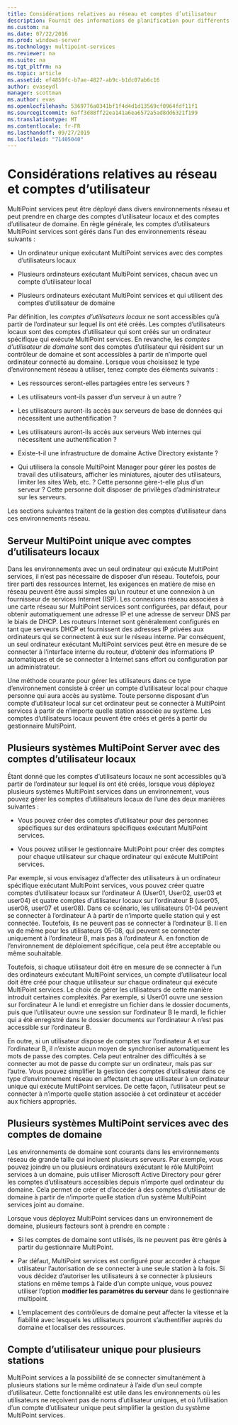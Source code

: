 ```yaml
---
title: Considérations relatives au réseau et comptes d’utilisateur
description: Fournit des informations de planification pour différents scénarios réseau et utilisateur avec MultiPoint services
ms.custom: na
ms.date: 07/22/2016
ms.prod: windows-server
ms.technology: multipoint-services
ms.reviewer: na
ms.suite: na
ms.tgt_pltfrm: na
ms.topic: article
ms.assetid: ef4859fc-b7ae-4827-ab9c-b1dc07ab6c16
author: evaseydl
manager: scottman
ms.author: evas
ms.openlocfilehash: 5369776a0341bf1f4d4d1d13569cf0964fdf11f1
ms.sourcegitcommit: 6aff3d88ff22ea141a6ea6572a5ad8dd6321f199
ms.translationtype: MT
ms.contentlocale: fr-FR
ms.lasthandoff: 09/27/2019
ms.locfileid: "71405040"
---
```

# <a name="network-considerations-and-user-accounts"></a>Considérations relatives au réseau et comptes d’utilisateur
MultiPoint services peut être déployé dans divers environnements réseau et peut prendre en charge des comptes d’utilisateur locaux et des comptes d’utilisateur de domaine. En règle générale, les comptes d’utilisateurs MultiPoint services sont gérés dans l’un des environnements réseau suivants :  
  
-   Un ordinateur unique exécutant MultiPoint services avec des comptes d’utilisateurs locaux  
  
-   Plusieurs ordinateurs exécutant MultiPoint services, chacun avec un compte d’utilisateur local  
  
-   Plusieurs ordinateurs exécutant MultiPoint services et qui utilisent des comptes d’utilisateur de domaine

Par définition, les *comptes d’utilisateurs locaux* ne sont accessibles qu’à partir de l’ordinateur sur lequel ils ont été créés. Les comptes d’utilisateurs locaux sont des comptes d’utilisateur qui sont créés sur un ordinateur spécifique qui exécute MultiPoint services. En revanche, les *comptes d’utilisateur de domaine* sont des comptes d’utilisateur qui résident sur un contrôleur de domaine et sont accessibles à partir de n’importe quel ordinateur connecté au domaine. Lorsque vous choisissez le type d’environnement réseau à utiliser, tenez compte des éléments suivants :  
  
-   Les ressources seront-elles partagées entre les serveurs ?  
  
-   Les utilisateurs vont-ils passer d’un serveur à un autre ?  
  
-   Les utilisateurs auront-ils accès aux serveurs de base de données qui nécessitent une authentification ?  
  
-   Les utilisateurs auront-ils accès aux serveurs Web internes qui nécessitent une authentification ?  
  
-   Existe-t-il une infrastructure de domaine Active Directory existante ?  
  
-   Qui utilisera la console MultiPoint Manager pour gérer les postes de travail des utilisateurs, afficher les miniatures, ajouter des utilisateurs, limiter les sites Web, etc. ? Cette personne gère-t-elle plus d’un serveur ? Cette personne doit disposer de privilèges d’administrateur sur les serveurs.  
  
Les sections suivantes traitent de la gestion des comptes d’utilisateur dans ces environnements réseau.  
  
## <a name="single-multipoint-server-with-local-user-accounts"></a>Serveur MultiPoint unique avec comptes d’utilisateurs locaux  
Dans les environnements avec un seul ordinateur qui exécute MultiPoint services, il n’est pas nécessaire de disposer d’un réseau. Toutefois, pour tirer parti des ressources Internet, les exigences en matière de mise en réseau peuvent être aussi simples qu’un routeur et une connexion à un fournisseur de services Internet (ISP). Les connexions réseau associées à une carte réseau sur MultiPoint services sont configurées, par défaut, pour obtenir automatiquement une adresse IP et une adresse de serveur DNS par le biais de DHCP. Les routeurs Internet sont généralement configurés en tant que serveurs DHCP et fournissent des adresses IP privées aux ordinateurs qui se connectent à eux sur le réseau interne. Par conséquent, un seul ordinateur exécutant MultiPoint services peut être en mesure de se connecter à l’interface interne du routeur, d’obtenir des informations IP automatiques et de se connecter à Internet sans effort ou configuration par un administrateur.  
  
Une méthode courante pour gérer les utilisateurs dans ce type d’environnement consiste à créer un compte d’utilisateur local pour chaque personne qui aura accès au système. Toute personne disposant d’un compte d’utilisateur local sur cet ordinateur peut se connecter à MultiPoint services à partir de n’importe quelle station associée au système. Les comptes d’utilisateurs locaux peuvent être créés et gérés à partir du gestionnaire MultiPoint.  
  
## <a name="multiple-multipoint-server-systems-with-local-user-accounts"></a>Plusieurs systèmes MultiPoint Server avec des comptes d’utilisateur locaux  
Étant donné que les comptes d’utilisateurs locaux ne sont accessibles qu’à partir de l’ordinateur sur lequel ils ont été créés, lorsque vous déployez plusieurs systèmes MultiPoint services dans un environnement, vous pouvez gérer les comptes d’utilisateurs locaux de l’une des deux manières suivantes :  
  
-   Vous pouvez créer des comptes d’utilisateur pour des personnes spécifiques sur des ordinateurs spécifiques exécutant MultiPoint services.  
  
-   Vous pouvez utiliser le gestionnaire MultiPoint pour créer des comptes pour chaque utilisateur sur chaque ordinateur qui exécute MultiPoint services.  
  
Par exemple, si vous envisagez d’affecter des utilisateurs à un ordinateur spécifique exécutant MultiPoint services, vous pouvez créer quatre comptes d’utilisateur locaux sur l’ordinateur A (User01, User02, user03 et user04) et quatre comptes d’utilisateur locaux sur l’ordinateur B (user05, user06, user07 et user08). Dans ce scénario, les utilisateurs 01\-04 peuvent se connecter à l’ordinateur A à partir de n’importe quelle station qui y est connectée. Toutefois, ils ne peuvent pas se connecter à l’ordinateur B. Il en va de même pour les utilisateurs 05\-08, qui peuvent se connecter uniquement à l’ordinateur B, mais pas à l’ordinateur A. en fonction de l’environnement de déploiement spécifique, cela peut être acceptable ou même souhaitable.  
  
Toutefois, si chaque utilisateur doit être en mesure de se connecter à l’un des ordinateurs exécutant MultiPoint services, un compte d’utilisateur local doit être créé pour chaque utilisateur sur chaque ordinateur qui exécute MultiPoint services. Le choix de gérer les utilisateurs de cette manière introduit certaines complexités. Par exemple, si User01 ouvre une session sur l’ordinateur A le lundi et enregistre un fichier dans le dossier documents, puis que l’utilisateur ouvre une session sur l’ordinateur B le mardi, le fichier qui a été enregistré dans le dossier documents sur l’ordinateur A n’est pas accessible sur l’ordinateur B.  
  
En outre, si un utilisateur dispose de comptes sur l’ordinateur A et sur l’ordinateur B, il n’existe aucun moyen de synchroniser automatiquement les mots de passe des comptes. Cela peut entraîner des difficultés à se connecter au mot de passe du compte sur un ordinateur, mais pas sur l’autre. Vous pouvez simplifier la gestion des comptes d’utilisateur dans ce type d’environnement réseau en affectant chaque utilisateur à un ordinateur unique qui exécute MultiPoint services. De cette façon, l’utilisateur peut se connecter à n’importe quelle station associée à cet ordinateur et accéder aux fichiers appropriés.  
  
## <a name="multiple-multipoint-services-systems-with-domain-accounts"></a>Plusieurs systèmes MultiPoint services avec des comptes de domaine  
Les environnements de domaine sont courants dans les environnements réseau de grande taille qui incluent plusieurs serveurs. Par exemple, vous pouvez joindre un ou plusieurs ordinateurs exécutant le rôle MultiPoint services à un domaine, puis utiliser Microsoft Active Directory pour gérer les comptes d’utilisateurs accessibles depuis n’importe quel ordinateur du domaine. Cela permet de créer et d’accéder à des comptes d’utilisateur de domaine à partir de n’importe quelle station d’un système MultiPoint services joint au domaine.  
 
Lorsque vous déployez MultiPoint services dans un environnement de domaine, plusieurs facteurs sont à prendre en compte :  
  
-   Si les comptes de domaine sont utilisés, ils ne peuvent pas être gérés à partir du gestionnaire MultiPoint.  
  
-   Par défaut, MultiPoint services est configuré pour accorder à chaque utilisateur l’autorisation de se connecter à une seule station à la fois. Si vous décidez d’autoriser les utilisateurs à se connecter à plusieurs stations en même temps à l’aide d’un compte unique, vous pouvez utiliser l’option **modifier les paramètres du serveur** dans le gestionnaire multipoint.  
  
-   L’emplacement des contrôleurs de domaine peut affecter la vitesse et la fiabilité avec lesquels les utilisateurs pourront s’authentifier auprès du domaine et localiser des ressources.  
  
## <a name="single-user-account-for-multiple-stations"></a>Compte d’utilisateur unique pour plusieurs stations  
MultiPoint services a la possibilité de se connecter simultanément à plusieurs stations sur le même ordinateur à l’aide d’un seul compte d’utilisateur. Cette fonctionnalité est utile dans les environnements où les utilisateurs ne reçoivent pas de noms d’utilisateur uniques, et où l’utilisation d’un compte d’utilisateur unique peut simplifier la gestion du système MultiPoint services.  
  

